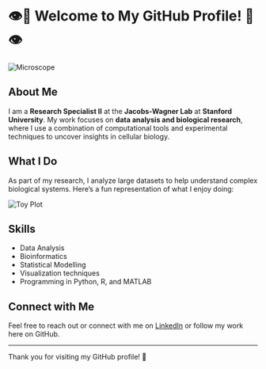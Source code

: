 # 👁️🔬 Welcome to My GitHub Profile! 🔬👁️

![Microscope](https://via.placeholder.com/150 "Microscope")
<!-- Replace the above placeholder with an actual image of a microscope if you have one -->

## About Me
I am a **Research Specialist II** at the **Jacobs-Wagner Lab** at **Stanford University**. My work focuses on **data analysis and biological research**, where I use a combination of computational tools and experimental techniques to uncover insights in cellular biology.

## What I Do
As part of my research, I analyze large datasets to help understand complex biological systems. Here’s a fun representation of what I enjoy doing:

![Toy Plot](https://via.placeholder.com/150 "Toy Plot")
<!-- Replace the above placeholder with an actual image of a toy plot if you have one -->

## Skills
- Data Analysis
- Bioinformatics
- Statistical Modelling
- Visualization techniques
- Programming in Python, R, and MATLAB

## Connect with Me
Feel free to reach out or connect with me on [LinkedIn](https://www.linkedin.com/in/yourprofile) or follow my work here on GitHub.

---

Thank you for visiting my GitHub profile! 🚀
